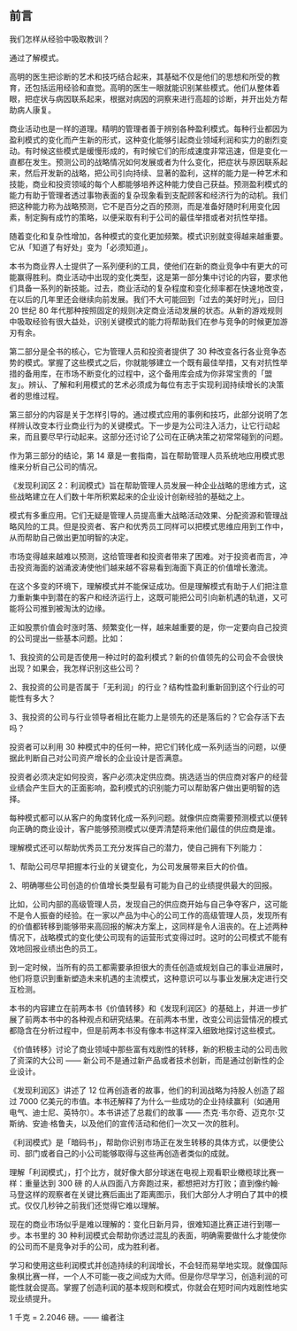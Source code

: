 ## 前言

我们怎样从经验中吸取教训？

通过了解模式。

高明的医生把诊断的艺术和技巧结合起来，其基础不仅是他们的思想和所受的教育，还包括运用经验和直觉。高明的医生一眼就能识别某些模式。他们从整体着眼，把症状与病因联系起来，根据对病因的洞察来进行高超的诊断，并开出处方帮助病人康复。

商业活动也是一样的道理。精明的管理者善于辨别各种盈利模式。每种行业都因为盈利模式的变化而产生新的形式，这种变化能够引起商业领域利润和实力的剧烈变动。有时候这些模式是缓慢形成的，有时候它们的形成速度非常迅速，但是变化一直都在发生。预测公司的战略情况如何发展或者为什么变化，把症状与原因联系起来，然后开发新的战略，把公司引向持续、显著的盈利，这样的能力是一种艺术和技能，商业和投资领域的每个人都能够培养这种能力使自己获益。预测盈利模式的能力有助于管理者透过事物表面的复杂现象看到支配顾客和经济行为的动机。我们把这种能力称为战略预测，它不是百分之百的预测，而是准备好随时利用变化因素，制定胸有成竹的策略，以便采取有利于公司的最佳举措或者对抗性举措。

随着变化和复杂性增加，各种模式的变化更加频繁。模式识别就变得越来越重要。它从「知道了有好处」变为「必须知道」。

本书为商业界人士提供了一系列便利的工具，使他们在新的商业竞争中有更大的可能赢得胜利。商业活动中出现的变化类型，这是第一部分集中讨论的内容，要求他们具备一系列的新技能。过去，商业活动的复杂程度和变化频率都在快速地改变，在以后的几年里还会继续向前发展。我们不大可能回到「过去的美好时光」，回归 20 世纪 80 年代那种按照固定的规则决定商业活动发展的状态。从新的游戏规则中吸取经验有很大益处，识别关键模式的能力将帮助我们在参与竞争的时候更加游刃有余。

第二部分是全书的核心，它为管理人员和投资者提供了 30 种改变各行各业竞争态势的模式。掌握了这些模式之后，你就能够建立一个既有最佳举措，又有对抗性举措的备用库，在市场不断变化的过程中，这个备用库会成为你非常宝贵的「盟友」。辨认、了解和利用模式的艺术必须成为每位有志于实现利润持续增长的决策者的思维过程。

第三部分的内容是关于怎样引导的。通过模式应用的事例和技巧，此部分说明了怎样辨认改变本行业商业行为的关键模式。下一步是为公司注入活力，让它行动起来，而且要尽早行动起来。这部分还讨论了公司在正确决策之初常常碰到的问题。

作为第三部分的结论，第 14 章是一套指南，旨在帮助管理人员系统地应用模式思维来分析自己公司的情况。

《发现利润区 2：利润模式》旨在帮助管理人员发展一种企业战略的思维方式，这些战略建立在人们数十年所积累起来的企业设计创新经验的基础之上。

模式有多重应用。它们无疑是管理人员提高重大战略活动效果、分配资源和管理战略风险的工具。但是投资者、客户和优秀员工同样可以把模式思维应用到工作中，从而帮助自己做出更加明智的决定。

市场变得越来越难以预测，这给管理者和投资者带来了困难。对于投资者而言，冲击投资海面的汹涌波涛使他们越来越不容易看到海面下真正的价值增长激流。

在这个多变的环境下，理解模式并不能保证成功。但是理解模式有助于人们把注意力重新集中到潜在的客户和经济运行上，这既可能把公司引向新机遇的轨道，又可能将公司推到被淘汰的边缘。

正如股票价值会时涨时落、频繁变化一样，越来越重要的是，你一定要向自己投资的公司提出一些基本问题。比如：

1、我投资的公司是否使用一种过时的盈利模式？新的价值领先的公司会不会很快出现？如果会，我怎样识别这些公司？

2、我投资的公司是否属于「无利润」的行业？结构性盈利重新回到这个行业的可能性有多大？

3、我投资的公司与行业领导者相比在能力上是领先的还是落后的？它会存活下去吗？

投资者可以利用 30 种模式中的任何一种，把它们转化成一系列适当的问题，以便据此判断自己对公司资产增长的企业设计是否满意。

投资者必须决定如何投资，客户必须决定供应商。挑选适当的供应商对客户的经营业绩会产生巨大的正面影响，盈利模式的识别能力可以帮助客户做出更明智的选择。

每种模式都可以从客户的角度转化成一系列问题。就像供应商需要预测模式以便转向正确的商业设计，客户能够预测模式以便弄清楚将来他们最佳的供应商是谁。

理解模式还可以帮助优秀员工充分发挥自己的潜力，使自己拥有下列能力：

1、帮助公司尽早把握本行业的关键变化，为公司发展带来巨大的价值。

2、明确哪些公司创造的价值增长类型最有可能为自己的业绩提供最大的回报。

比如，公司内部的高级管理人员，发现自己的供应商开始与自己争夺客户，这可能不是令人振奋的经验。在一家以产品为中心的公司工作的高级管理人员，发现所有的价值都转移到能够带来高回报的解决方案上，这同样是令人沮丧的。在上述两种情况下，战略模式的变化使公司现有的运营形式变得过时。这时的公司模式不能有效地回报业绩出色的员工。

到一定时候，当所有的员工都需要承担很大的责任创造或规划自己的事业进展时，他们将意识到重新塑造未来机遇的主流模式，这种意识可以与事业发展决定进行交互检测。

本书的内容建立在前两本书《价值转移》和《发现利润区》的基础上，并进一步扩展了前两本书中的各种观点和研究结果。在前两本书里，改变公司运营情况的模式都隐含在分析过程中，但是前两本书没有像本书这样深入细致地探讨这些模式。

《价值转移》讨论了商业领域中那些富有戏剧性的转移，新的积极主动的公司击败了资深的大公司 —— 新公司不是通过新产品或者技术创新，而是通过创新性的企业设计。

《发现利润区》讲述了 12 位再创造者的故事，他们的利润战略为持股人创造了超过 7000 亿美元的市值。本书还解释了为什么一些成功的企业持续赢利（如通用电气、迪士尼、英特尔）。本书讲述了总裁们的故事 —— 杰克·韦尔奇、迈克尔·艾斯纳、安迪·格鲁夫，以及他们的宣传活动和他们一次又一次的胜利。

《利润模式》是「暗码书」，帮助你识别市场正在发生转移的具体方式，以便使公司、部门或者自己的小公司能够取得与这些再创造者类似的成就。

理解「利润模式」，打个比方，就好像大部分球迷在电视上观看职业橄榄球比赛一样：重量达到 300 磅 的人从四面八方奔跑过来，都想把对方打败；直到像约翰·马登这样的观察者在关键比赛后画出了距离图示，我们大部分人才明白了其中的模式。仅仅几秒钟之前我们还觉得它难以理解。

现在的商业市场似乎是难以理解的：变化日新月异，很难知道比赛正进行到哪一步。本书里的 30 种利润模式会帮助你透过混乱的表面，明确需要做什么才能使你的公司而不是竞争对手的公司，成为胜利者。

学习和使用这些利润模式并创造持续的利润增长，不会轻而易举地实现。就像国际象棋比赛一样，一个人不可能一夜之间成为大师。但是你尽早学习，创造利润的可能性就会提高。掌握了创造利润的基本规则和模式，你就会在短时间内戏剧性地实现业绩提升。

1 千克 = 2.2046 磅。—— 编者注